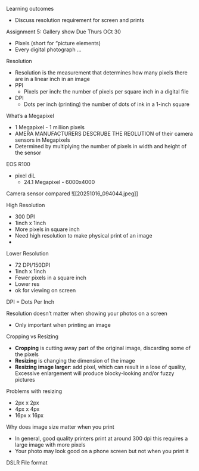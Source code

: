 Learning outcomes
* Discuss resolution requirement for screen and prints

Assignment 5: Gallery show
Due Thurs OCt 30

* Pixels (short for “picture elements)
* Every digital photograph …

Resolution
* Resolution is the measurement that determines how many pixels there are in a linear inch in an image
* PPI
	* Pixels per inch: the number of pixels per square inch in a digital file
* DPI
	* Dots per inch (printing) the number of dots of ink in a 1-inch square

What’s a Megapixel
* 1 Megapixel - 1 million pixels
* AMERA MANUFACTURERS DESCRUBE THE REOLUTION of their camera sensors in Megapixels
* Determined by multiplying the number of pixels in width and height of the sensor

EOS R100
* pixel diL
	* 24.1 Megapixel - 6000x4000


Camera sensor compared
![[20251016_094044.jpeg]]

High Resolution
* 300 DPI
* 1inch x 1inch
* More pixels in square inch
* Need high resolution to make physical print of an image
* 
Lower Resolution
* 72 DPI/150DPI
* 1inch x 1inch
* Fewer pixels in a square inch
* Lower res
* ok for viewing on screen

DPI = Dots Per Inch

Resolution doesn’t matter when showing your photos on a screen
* Only important when printing an image

Cropping vs Resizing
* **Cropping** is cutting away part of the original image, discarding some of the pixels
* **Resizing** is changing the dimension of the image
* **Resizing image larger**: add pixel, which can result in a lose of quality, Excessive enlargement will produce blocky-looking and/or fuzzy pictures

Problems with resizing
* 2px x 2px 
* 4px x 4px 
* 16px x 16px

Why does image size matter when you print
* In general, good quality printers print at around 300 dpi this requires a large image with more pixels
* Your photo may look good on a phone screen but not when you print it

DSLR File format

